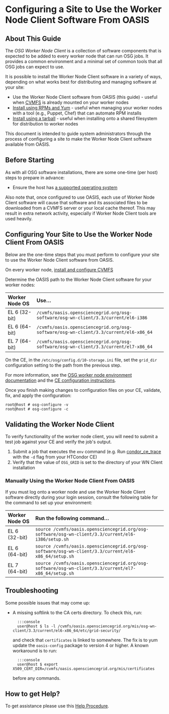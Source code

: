 Configuring a Site to Use the Worker Node Client Software From OASIS
====================================================================


About This Guide
----------------

The *OSG Worker Node Client* is a collection of software components that is expected to be added to every worker node that can run OSG jobs. It provides a common environment and a minimal set of common tools that all OSG jobs can expect to use.

It is possible to install the Worker Node Client software in a variety of ways, depending on what works best for distributing and managing software at your site:

-   Use the Worker Node Client software from OASIS (this guide) - useful when [CVMFS](install-cvmfs) is already mounted on your worker nodes
-   [Install using RPMs and Yum](install-wn.md) - useful when managing your worker nodes with a tool (e.g., Puppet, Chef) that can automate RPM installs
-   [Install using a tarball](install-wn-tarball.md) - useful when installing onto a shared filesystem for distribution to worker nodes

This document is intended to guide system administrators through the process of configuring a site to make the Worker Node Client software available from OASIS.

Before Starting
---------------

As with all OSG software installations, there are some one-time (per host) steps to prepare in advance:

-   Ensure the host has [a supported operating system](../release/supported_platforms.md)

Also note that, once configured to use OASIS, each use of Worker Node Client software will cause that software and its associated files to be downloaded from a CVMFS server or your local cache thereof. This may result in extra network activity, especially if Worker Node Client tools are used heavily.

Configuring Your Site to Use the Worker Node Client From OASIS
--------------------------------------------------------------

Below are the one-time steps that you must perform to configure your site to use the Worker Node Client software from OASIS.

On every worker node, [install and configure CVMFS](install-cvmfs.md)

Determine the OASIS path to the Worker Node Client software for your worker nodes:

| Worker Node OS | Use…                                                                                 |
|:---------------|:-------------------------------------------------------------------------------------|
| EL 6 (32-bit)  | `/cvmfs/oasis.opensciencegrid.org/osg-software/osg-wn-client/3.3/current/el6-i386`   |
| EL 6 (64-bit)  | `/cvmfs/oasis.opensciencegrid.org/osg-software/osg-wn-client/3.3/current/el6-x86_64` |
| EL 7 (64-bit)  | `/cvmfs/oasis.opensciencegrid.org/osg-software/osg-wn-client/3.3/current/el7-x86_64` |

On the CE, in the `/etc/osg/config.d/10-storage.ini` file, set the `grid_dir` configuration setting to the path from the previous step.

For more information, see the [OSG worker node environment documentation](../worker-node/using-wn.md) and the [CE configuration instructions](../other/configuration-with-osg-configure#storage).

Once you finish making changes to configuration files on your CE, validate, fix, and apply the configuration:

```console
root@host # osg-configure -v
root@host # osg-configure -c
```

Validating the Worker Node Client
---------------------------------

To verify functionality of the worker node client, you will need to submit a test job against your CE and verify the job's output.

1.  Submit a job that executes the `env` command (e.g. Run [condor\_ce\_trace](../compute-element/troubleshoot-htcondor-ce#condor_ce_trace) with the `-d` flag from your HTCondor CE)
2.  Verify that the value of `OSG_GRID` is set to the directory of your WN Client installation

### Manually Using the Worker Node Client From OASIS

If you must log onto a worker node and use the Worker Node Client software directly during your login session, consult the following table for the command to set up your environment:

| Worker Node OS | Run the following command…                                                                           |
|:---------------|:-----------------------------------------------------------------------------------------------------|
| EL 6 (32-bit)  | `source /cvmfs/oasis.opensciencegrid.org/osg-software/osg-wn-client/3.3/current/el6-i386/setup.sh`   |
| EL 6 (64-bit)  | `source /cvmfs/oasis.opensciencegrid.org/osg-software/osg-wn-client/3.3/current/el6-x86_64/setup.sh` |
| EL 7 (64-bit)  | `source /cvmfs/oasis.opensciencegrid.org/osg-software/osg-wn-client/3.3/current/el7-x86_64/setup.sh` |

Troubleshooting
---------------

Some possible issues that may come up:

- A missing softlink to the CA certs directory. To check this, run:

        :::console
        user@host $ ls -l /cvmfs/oasis.opensciencegrid.org/mis/osg-wn-client/3.3/current/el6-x86_64/etc/grid-security/

    and check that `certificates` is linked to somewhere. The fix is to yum update the `oasis-config` package to version 4 or higher. A known workaround is to run:

        :::console
        user@host $ export X509_CERT_DIR=/cvmfs/oasis.opensciencegrid.org/mis/certificates

    before any commands.

How to get Help?
----------------

To get assistance please use this [Help Procedure](../common/help.md).
